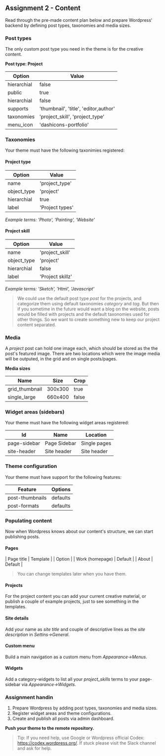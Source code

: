 ##  Assignment 2 - Content
Read through the pre-made content plan below and prepare Wordpress' backend by defining post types, taxonomies and media sizes.

### Post types
The only custom post type you need in the theme is for the creative content. 

**Post type: Project**

| Option | Value |
|---|---|
| hierarchial | false |
| public | true |
| hierarchial | false |
| supports | 'thumbnail', 'title', 'editor,author' |
| taxonomies | 'project_skill', 'project_type' |
| menu_icon | 'dashicons-portfolio' |

### Taxonomies
Your theme must have the following taxonimies registered:

#### Project type

| Option | Value |
|---|---|
| name | 'project_type' |
| object_type | 'project' |
| hierarchial | true |
| label | 'Project types' |

*Example terms: 'Photo', 'Painting', 'Website'*

#### Project skill

| Option | Value |
|---|---|
| name | 'project_skill' |
| object_type | 'project' |
| hierarchial | false |
| label | 'Project skillz' |

*Example terms: 'Sketch', 'Html', 'Javascript'*


> We could use the default post type *post* for the projects, and categorize them using default taxonomies *category* and *tag*. But then if you sometime in the future would want a blog on the website, posts would be filled with projects and the default taxonomies used for other things. So we want to create something new to keep our project content separated.

### Media
A *project* post can hold one image each, which should be stored as the the post's featured image. There are two locations which were the image media will be outputed, in the grid and on single posts/pages.

**Media sizes**

| Name | Size | Crop |
|---|---|--|
| grid_thumbnail | 300x300 | true |
| single_large | 660x400 | false |

### Widget areas (sidebars)
Your theme must have the following widget areas registered:

| Id  |  Name  | Location |
|---|---|--|
| page-sidebar | Page Sidebar | Single pages |
| site-header | Site header | Site header |

### Theme configuration
Your theme must have support for the following features:

| Feature | Options |
|---|---|
| post-thumbnails | defaults |
| post-formats | defaults |

### Populating content
Now when Wordpress knows about our content's structure, we can start publishing posts.

#### Pages

| Page title | Template | 
| Option |
| Work (homepage) | Default |
| About | Default |

> You can change templates later when you have them.

#### Projects
For the project content you can add your current creative material, or publish a couple of example projects, just to see something in the templates. 

#### Site details
Add your name as *site title* and couple of descriptive lines as the *site description* in *Settins->General*.

#### Custom menu
Build a main navigation as a custom menu from *Appearance->Menus*.

#### Widgets
Add a category-widgets to list all your *project_skills* terms to your page-sidebar via *Appearance->Widgets*.

### Assignment handin
1. Prepare Wordpress by adding post types, taxonomies and media sizes. 
2. Register widget areas and theme configurations.
3. Create and publish all posts via admin dashboard.

**Push your theme to the remote repository.**

> Tip: If you need help, use Google or Wordpress official Codex: https://codex.wordpress.org/. If stuck please visit the Slack channel and ask for help.
